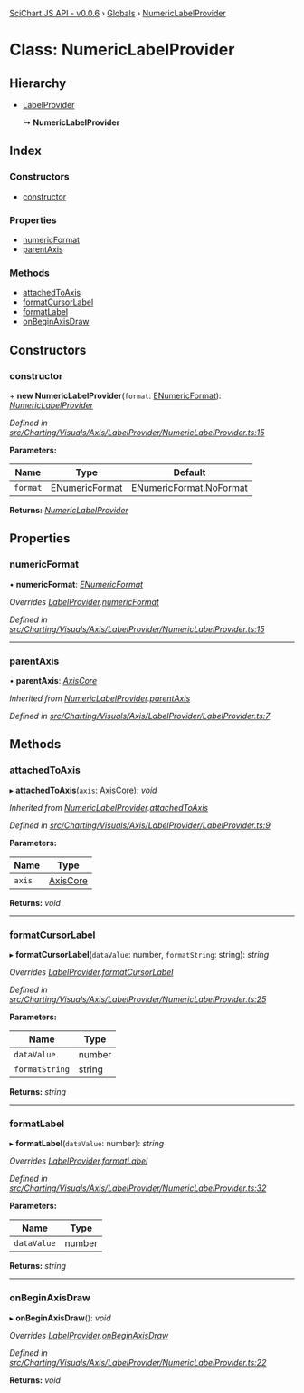 [SciChart JS API - v0.0.6](../README.md) › [Globals](../globals.md) › [NumericLabelProvider](numericlabelprovider.md)

# Class: NumericLabelProvider

## Hierarchy

* [LabelProvider](labelprovider.md)

  ↳ **NumericLabelProvider**

## Index

### Constructors

* [constructor](numericlabelprovider.md#constructor)

### Properties

* [numericFormat](numericlabelprovider.md#numericformat)
* [parentAxis](numericlabelprovider.md#parentaxis)

### Methods

* [attachedToAxis](numericlabelprovider.md#attachedtoaxis)
* [formatCursorLabel](numericlabelprovider.md#formatcursorlabel)
* [formatLabel](numericlabelprovider.md#formatlabel)
* [onBeginAxisDraw](numericlabelprovider.md#onbeginaxisdraw)

## Constructors

###  constructor

\+ **new NumericLabelProvider**(`format`: [ENumericFormat](../enums/enumericformat.md)): *[NumericLabelProvider](numericlabelprovider.md)*

*Defined in [src/Charting/Visuals/Axis/LabelProvider/NumericLabelProvider.ts:15](https://github.com/ABTSoftware/SciChart.Dev/blob/34ff3115c2/Web/src/SciChart/src/Charting/Visuals/Axis/LabelProvider/NumericLabelProvider.ts#L15)*

**Parameters:**

Name | Type | Default |
------ | ------ | ------ |
`format` | [ENumericFormat](../enums/enumericformat.md) | ENumericFormat.NoFormat |

**Returns:** *[NumericLabelProvider](numericlabelprovider.md)*

## Properties

###  numericFormat

• **numericFormat**: *[ENumericFormat](../enums/enumericformat.md)*

*Overrides [LabelProvider](labelprovider.md).[numericFormat](labelprovider.md#abstract-numericformat)*

*Defined in [src/Charting/Visuals/Axis/LabelProvider/NumericLabelProvider.ts:15](https://github.com/ABTSoftware/SciChart.Dev/blob/34ff3115c2/Web/src/SciChart/src/Charting/Visuals/Axis/LabelProvider/NumericLabelProvider.ts#L15)*

___

###  parentAxis

• **parentAxis**: *[AxisCore](axiscore.md)*

*Inherited from [NumericLabelProvider](numericlabelprovider.md).[parentAxis](numericlabelprovider.md#parentaxis)*

*Defined in [src/Charting/Visuals/Axis/LabelProvider/LabelProvider.ts:7](https://github.com/ABTSoftware/SciChart.Dev/blob/34ff3115c2/Web/src/SciChart/src/Charting/Visuals/Axis/LabelProvider/LabelProvider.ts#L7)*

## Methods

###  attachedToAxis

▸ **attachedToAxis**(`axis`: [AxisCore](axiscore.md)): *void*

*Inherited from [NumericLabelProvider](numericlabelprovider.md).[attachedToAxis](numericlabelprovider.md#attachedtoaxis)*

*Defined in [src/Charting/Visuals/Axis/LabelProvider/LabelProvider.ts:9](https://github.com/ABTSoftware/SciChart.Dev/blob/34ff3115c2/Web/src/SciChart/src/Charting/Visuals/Axis/LabelProvider/LabelProvider.ts#L9)*

**Parameters:**

Name | Type |
------ | ------ |
`axis` | [AxisCore](axiscore.md) |

**Returns:** *void*

___

###  formatCursorLabel

▸ **formatCursorLabel**(`dataValue`: number, `formatString`: string): *string*

*Overrides [LabelProvider](labelprovider.md).[formatCursorLabel](labelprovider.md#abstract-formatcursorlabel)*

*Defined in [src/Charting/Visuals/Axis/LabelProvider/NumericLabelProvider.ts:25](https://github.com/ABTSoftware/SciChart.Dev/blob/34ff3115c2/Web/src/SciChart/src/Charting/Visuals/Axis/LabelProvider/NumericLabelProvider.ts#L25)*

**Parameters:**

Name | Type |
------ | ------ |
`dataValue` | number |
`formatString` | string |

**Returns:** *string*

___

###  formatLabel

▸ **formatLabel**(`dataValue`: number): *string*

*Overrides [LabelProvider](labelprovider.md).[formatLabel](labelprovider.md#abstract-formatlabel)*

*Defined in [src/Charting/Visuals/Axis/LabelProvider/NumericLabelProvider.ts:32](https://github.com/ABTSoftware/SciChart.Dev/blob/34ff3115c2/Web/src/SciChart/src/Charting/Visuals/Axis/LabelProvider/NumericLabelProvider.ts#L32)*

**Parameters:**

Name | Type |
------ | ------ |
`dataValue` | number |

**Returns:** *string*

___

###  onBeginAxisDraw

▸ **onBeginAxisDraw**(): *void*

*Overrides [LabelProvider](labelprovider.md).[onBeginAxisDraw](labelprovider.md#abstract-onbeginaxisdraw)*

*Defined in [src/Charting/Visuals/Axis/LabelProvider/NumericLabelProvider.ts:22](https://github.com/ABTSoftware/SciChart.Dev/blob/34ff3115c2/Web/src/SciChart/src/Charting/Visuals/Axis/LabelProvider/NumericLabelProvider.ts#L22)*

**Returns:** *void*
